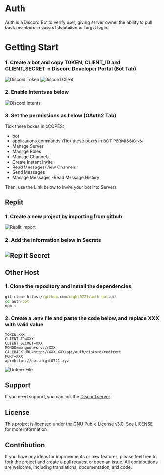 # Auth
Auth is a Discord Bot to verify user, giving server owner the ability to pull back members in case of deletetion or forgot login.

# Getting Start
### 1. Create a bot and copy TOKEN, CLIENT_ID and CLIENT_SECRET in [Discord Developer Portal](https://discord.com/developers/applications) (Bot Tab)
![Discord Token](https://cdn.discordapp.com/attachments/837865823225511946/1233736241376137216/getting_start_token.png?ex=662e2de9&is=662cdc69&hm=a1199ad3f800c61f5b6686a6279e93962db3046bd78e194d1643cbeafcf1c6df)
![Discord Client](https://cdn.discordapp.com/attachments/837865823225511946/1233736241040850984/getting_start_client.png?ex=662e2de9&is=662cdc69&hm=31b6679d650abf2706fd9c1994e8844a91904c13cf33bfee527796ff105ee027)
### 2. Enable Intents as below
![Discord Intents](https://cdn.discordapp.com/attachments/837865823225511946/1233734791698972702/getting_start_intents.png?ex=662e2c90&is=662cdb10&hm=aa39490e9a2488806e8c809e207384b37207aaa6047367e436b5c89409cda19b)
### 3. Set the permissions as below (OAuth2 Tab)
Tick these boxes in SCOPES:
- bot
- applications.commands
\Tick these boxes in BOT PERMISSIONS:
- Manage Server
- Manage Roles
- Manage Channels
- Create Instant Invite
- Read Messages/View Channels
- Send Messages
- Manage Messages
-Read Message History

Then, use the Link below to invite your bot into Servers.
## Replit
### 1. Create a new project by importing from github
![Replit Import](https://cdn.discordapp.com/attachments/837865823225511946/1233748914897686528/getting_start_import.png?ex=662e39b7&is=662ce837&hm=1823173d343f2d963a312398f099f21e4413a68aea718e8c6cd63c029e80577d)
### 2. Add the information below in Secrets
![Replit Secret](https://cdn.discordapp.com/attachments/837865823225511946/1233737177112772608/getting_start_replit_secret.png?ex=662e2ec8&is=662cdd48&hm=7d4b9f1d678b89bfc37cb1f865c270919710e5fec590a75930948f0df420710f)
---
## Other Host
### 1. Clone the repository and install the dependencies
```cmd
git clone https://github.com/night0721/auth-bot.git
cd auth-bot
npm i
```
### 2. Create a .env file and paste the code below, and replace XXX with valid value 
```Dotenv
TOKEN=XXX
CLIENT_ID=XXX
CLIENT_SECRET=XXX
MONGO=mongodb+srv://XXX
CALLBACK_URL=http://XXX.XXX/api/auth/discord/redirect
PORT=XXX
api=https://api.night0721.xyz
```
![Dotenv File](https://cdn.discordapp.com/attachments/837865823225511946/1233738177693352017/getting_start_dotenv.png?ex=662e2fb7&is=662cde37&hm=f62ef3ed8f6920da5acba8bebe6e1e0388def9b1623ffcf573455bc1011d5533)

## Support

If you need support, you can join the [Discord server](https://discord.gg/SbQHChmGcp)

## License

This project is licensed under the GNU Public License v3.0. See [LICENSE](https://github.com/night0721/Auth/blob/master/LICENSE) for more information.

## Contribution

If you have any ideas for improvements or new features, please feel free to fork the project and create a pull request or open an issue.
All contributions are welcome, including translations, documentation, and code.
